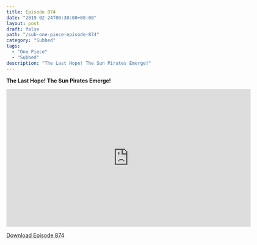 ```yaml
---
title: Episode 874
date: "2019-02-24T00:30:00+00:00"
layout: post
draft: false
path: "/sub-one-piece-episode-874"
category: "Subbed"
tags:
  - "One Piece"
  - "Subbed"
description: "The Last Hope! The Sun Pirates Emerge!"
---
```


**The Last Hope! The Sun Pirates Emerge!**

<iframe width="640" height="360" src="https://www.rapidvideo.com/e/G6FRPHE91E" frameborder="0" marginwidth=0 marginheight=0 scrolling=no allowfullscreen></iframe>

<a href="http://ouo.io/qs/eCodkFEQ?s=https://rapidvid.to/d/https://www.rapidvideo.com/e/G6FRPHE91E">Download Episode 874</a>
